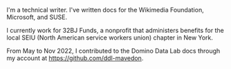 I'm a technical writer. I've written docs for the Wikimedia Foundation, Microsoft, and SUSE. 

I currently work for 32BJ Funds, a nonprofit that administers benefits for the local SEIU (North American service workers union) chapter in New York.

From May to Nov 2022, I contributed to the Domino Data Lab docs through my account at https://github.com/ddl-mavedon.

